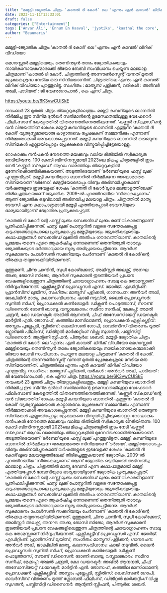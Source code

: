 ```yaml
---
title: "മമ്മൂട്ടി-ജ്യോതിക ചിത്രം ‘കാതൽ ദി കോർ’ ലെ 'എന്നും എൻ കാവൽ' ലിറിക് വീഡിയോ"
date: 2023-11-11T13:33:01
draft: false
categories: ["Entertainment"]
tags: ['Anvar Ali', 'Ennum En Kaaval', 'jyotika', 'kaathal the core', 'lyrical video', 'mammootty', 'Mathews Pulickan']
author: "Beaumaris"
---
```


മമ്മൂട്ടി-ജ്യോതിക ചിത്രം ‘കാതൽ ദി കോർ’ ലെ 'എന്നും എൻ കാവൽ' ലിറിക് വീഡിയോ

മെഗാസ്റ്റാർ മമ്മൂട്ടിയെയും തെന്നിന്ത്യൻ താരം ജ്യോതികയെയും നായികാനായകന്മാരാക്കി ജിയോ ബേബി സംവിധാനം ചെയ്യുന്ന മലയാള ചിത്രമാണ് ‘കാതൽ ദി കോർ’. ചിത്രത്തിന്റെ അന്നൗൺസ്മെന്റ് വന്നത് മുതൽ പ്രേക്ഷകശ്രദ്ധ നേടിയ ഒരു സിനിമയാണിത്. ചിത്രത്തിലെ എന്നും എൻ കാവൽ' ലിറിക് വീഡിയോ പുറത്തുവിട്ടു. സംഗീതം : മാത്യൂസ് പുളിക്കൻ, വരികൾ : അൻവർ അലി, പാടിയത് : ജി വേണുഗോപാൽ , കെ എസ് ചിത്ര.

https://youtu.be/6K3vwCUlSkE

നവംബർ 23 മുതൽ ചിത്രം തിയറ്ററുകളിലെത്തും. മമ്മൂട്ടി കമ്പനിയുടെ ബാനറിൽ നിർമ്മിച്ച ഈ സിനിമ ദുൽഖർ സൽമാൻന്റെ ഉടമസ്ഥതയിലുള്ള വേഫേറെർ ഫിലിംസാണ് കേരളത്തിൽ വിതരണത്തിനെത്തിക്കുന്നത്. ‘കണ്ണൂർ സ്‌ക്വാഡ്’ന്റെ വൻ വിജയത്തിന് ശേഷം മമ്മൂട്ടി കമ്പനിയുടെ ബാനറിൽ എത്തുന്ന ‘കാതൽ ദി കോർ’ വ്യത്യസ്തമായൊരു കാഴ്ചാനുഭവം പ്രേക്ഷകന് സമ്മാനിക്കും എന്നാണ് നിർമ്മാതാക്കൾ അവകാശപ്പെടുന്നത്. മമ്മൂട്ടി കമ്പനിയുടെ ബാനറിൽ ഒരുങ്ങുന്ന സിനിമകൾ എല്ലായിപ്പോഴും പ്രേക്ഷകരെ വിസ്മയിപ്പിച്ചിട്ടേയൊള്ളൂ.

റോഷാക്കും നൻപകൻ നേരത്തെ മയക്കവും വലിയ രീതിയിൽ സ്വീകാര്യത നേടിയിരുന്നു. 100 കോടി ബിസിനസ്സുമായി 2023ലെ മികച്ച ചിത്രങ്ങളിൽ ഇടം നേടി ‘കണ്ണൂർ സ്‌ക്വാഡ്’ ആറാം വാരത്തിലും തിയറ്ററുകളിൽ മുന്നേറിക്കൊണ്ടിരിക്കുകയാണ്. അടുത്തിടെയാണ് ‘ടർബോ’യുടെ ഫസ്റ്റ് ലുക്ക് പുറത്തുവിട്ടത്. മമ്മൂട്ടി കമ്പനിയുടെ ബാനറിൽ നിർമ്മിക്കുന്ന അഞ്ചാമത്തെ സിനിമയാണ് ‘ടർബോ’.
മമ്മൂട്ടിയോടൊപ്പം വീണ്ടും അഭിനയിച്ചുകൊണ്ട് വർഷങ്ങളുടെ ഇടവേളക്ക് ശേഷം ‘കാതൽ ദി കോർ’ലൂടെ മലയാളത്തിലേക്ക് തിരിച്ചെത്തുകയാണ് ജ്യോതിക. 2009-ൽ പുറത്തിറങ്ങിയ ‘സീതാകല്യാണം’ ആണ് ജ്യോതിക ഒടുവിലായി അഭിനയിച്ച മലയാള ചിത്രം. ചിത്രത്തിൽ മാത്യു ദേവസി എന്ന കഥാപാത്രമായി മമ്മൂട്ടി എത്തിയപ്പോൾ ദേവസിയുടെ ഭാര്യയായിട്ടാണ് ജ്യോതിക പ്രത്യക്ഷപ്പെട്ടത്.

‘കാതൽ ദി കോർ’ന്റെ ഫസ്റ്റ് ലുക്കും സെക്കൻഡ് ലുക്കും രണ്ട് വികാരങ്ങളാണ് പ്രതിഫലിപ്പിക്കുന്നത്. ഫസ്റ്റ് ലുക്ക് പോസ്റ്ററിൽ വളരെ സന്തോഷപ്പെട്ട കുടുംബാങ്ങളെപോലെ പ്രത്യക്ഷപ്പെട്ട മമ്മൂട്ടിയുടേയും ജ്യോതികയുടെയും കഥാപാത്രങ്ങൾ സെക്കൻഡ് ലുക്കിൽ അൽപം ഗൗരവത്തിലാണ്. കാതലിന്റെ പ്രമേയം തന്നെ ഏറെ ആകർഷിച്ച ഒന്നാണെന്ന് തെന്നിന്ത്യൻ താരവും ജ്യോതികയുടെ ഭർത്താവുമായ സൂര്യ അഭിപ്രായപ്പെട്ടിരുന്നു. ആദർശ് സുകുമാരനും പോൾസൺ സക്കറിയയും ചേർന്നാണ് ‘കാതൽ ദി കോർ’ന്റെ തിരക്കഥ തയ്യാറാക്കിയിരിക്കുന്നത്.

മുത്തുമണി, ചിന്നു ചാന്ദിനി, സുധി കോഴിക്കോട്, അലിസ്റ്റർ അലക്സ്, അനഘ അക്കു, ജോസി സിജോ, ആദർശ് സുകുമാരൻ തുടങ്ങിയവർ പ്രധാന വേഷങ്ങളിലെത്തുന്ന ചിത്രത്തിന്റെ ഛായാഗ്രാഹണം സാലു കെ തോമസ്സാണ് നിർവ്വഹിക്കുന്നത്. എക്സിക്യൂട്ടീവ് പ്രൊഡ്യൂസർ എസ്. ജോർജ്. എഡിറ്റിംങ്: ഫ്രാൻസിസ് ലൂയിസ്, സംഗീതം: മാത്യൂസ് പുളിക്കൻ, ഗാനരചന: അൻവർ അലി, ജാക്വിലിൻ മാത്യു, കലാസംവിധാനം: ഷാജി നടുവിൽ, ലൈൻ പ്രൊഡ്യൂസർ: സുനിൽ സിംഗ്, പ്രൊഡക്ഷൻ കൺട്രോളർ: ഡിക്സൺ പൊടുത്താസ്, സൗണ്ട് ഡിസൈൻ: ടോണി ബാബു, വസ്ത്രാലങ്കാരം: സമീറാ സനീഷ്, മേക്കപ്പ്: അമൽ ചന്ദ്രൻ, കോ ഡയറക്ടർ: അഖിൽ ആനന്ദൻ, ചീഫ് അസോസിയേറ്റ് ഡയറക്ടർ: മാർട്ടിൻ എൻ. ജോസഫ്, കുഞ്ഞില മാസിലാമണി, പ്രൊഡക്ഷൻ എക്സിക്യുട്ടീവ്: അസ്ലാം പുല്ലേപ്പടി, സ്റ്റിൽസ്: ലെബിസൺ ഗോപി, ഓവർസീസ് വിതരണം ട്രൂത്ത് ഗ്ലോബൽ ഫിലിംസ്, ഡിജിറ്റൽ മാർക്കറ്റിംഗ് വിഷ്ണു സുഗതൻ, പബ്ലിസിറ്റി ഡിസൈനർ: ആന്റണി സ്റ്റീഫൻ, പിആർഒ: ശബരി.
മമ്മൂട്ടി-ജ്യോതിക ചിത്രം ‘കാതൽ ദി കോർ’ ലെ 'എന്നും എൻ കാവൽ' ലിറിക് വീഡിയോ മെഗാസ്റ്റാർ മമ്മൂട്ടിയെയും തെന്നിന്ത്യൻ താരം ജ്യോതികയെയും നായികാനായകന്മാരാക്കി ജിയോ ബേബി സംവിധാനം ചെയ്യുന്ന മലയാള ചിത്രമാണ് ‘കാതൽ ദി കോർ’. ചിത്രത്തിന്റെ അന്നൗൺസ്മെന്റ് വന്നത് മുതൽ പ്രേക്ഷകശ്രദ്ധ നേടിയ ഒരു സിനിമയാണിത്. ചിത്രത്തിലെ എന്നും എൻ കാവൽ' ലിറിക് വീഡിയോ പുറത്തുവിട്ടു. സംഗീതം : മാത്യൂസ് പുളിക്കൻ, വരികൾ : അൻവർ അലി, പാടിയത് : ജി വേണുഗോപാൽ , കെ എസ് ചിത്ര. https://youtu.be/6K3vwCUlSkE നവംബർ 23 മുതൽ ചിത്രം തിയറ്ററുകളിലെത്തും. മമ്മൂട്ടി കമ്പനിയുടെ ബാനറിൽ നിർമ്മിച്ച ഈ സിനിമ ദുൽഖർ സൽമാൻന്റെ ഉടമസ്ഥതയിലുള്ള വേഫേറെർ ഫിലിംസാണ് കേരളത്തിൽ വിതരണത്തിനെത്തിക്കുന്നത്. ‘കണ്ണൂർ സ്‌ക്വാഡ്’ന്റെ വൻ വിജയത്തിന് ശേഷം മമ്മൂട്ടി കമ്പനിയുടെ ബാനറിൽ എത്തുന്ന ‘കാതൽ ദി കോർ’ വ്യത്യസ്തമായൊരു കാഴ്ചാനുഭവം പ്രേക്ഷകന് സമ്മാനിക്കും എന്നാണ് നിർമ്മാതാക്കൾ അവകാശപ്പെടുന്നത്. മമ്മൂട്ടി കമ്പനിയുടെ ബാനറിൽ ഒരുങ്ങുന്ന സിനിമകൾ എല്ലായിപ്പോഴും പ്രേക്ഷകരെ വിസ്മയിപ്പിച്ചിട്ടേയൊള്ളൂ. റോഷാക്കും നൻപകൻ നേരത്തെ മയക്കവും വലിയ രീതിയിൽ സ്വീകാര്യത നേടിയിരുന്നു. 100 കോടി ബിസിനസ്സുമായി 2023ലെ മികച്ച ചിത്രങ്ങളിൽ ഇടം നേടി ‘കണ്ണൂർ സ്‌ക്വാഡ്’ ആറാം വാരത്തിലും തിയറ്ററുകളിൽ മുന്നേറിക്കൊണ്ടിരിക്കുകയാണ്. അടുത്തിടെയാണ് ‘ടർബോ’യുടെ ഫസ്റ്റ് ലുക്ക് പുറത്തുവിട്ടത്. മമ്മൂട്ടി കമ്പനിയുടെ ബാനറിൽ നിർമ്മിക്കുന്ന അഞ്ചാമത്തെ സിനിമയാണ് ‘ടർബോ’. മമ്മൂട്ടിയോടൊപ്പം വീണ്ടും അഭിനയിച്ചുകൊണ്ട് വർഷങ്ങളുടെ ഇടവേളക്ക് ശേഷം ‘കാതൽ ദി കോർ’ലൂടെ മലയാളത്തിലേക്ക് തിരിച്ചെത്തുകയാണ് ജ്യോതിക. 2009-ൽ പുറത്തിറങ്ങിയ ‘സീതാകല്യാണം’ ആണ് ജ്യോതിക ഒടുവിലായി അഭിനയിച്ച മലയാള ചിത്രം. ചിത്രത്തിൽ മാത്യു ദേവസി എന്ന കഥാപാത്രമായി മമ്മൂട്ടി എത്തിയപ്പോൾ ദേവസിയുടെ ഭാര്യയായിട്ടാണ് ജ്യോതിക പ്രത്യക്ഷപ്പെട്ടത്. ‘കാതൽ ദി കോർ’ന്റെ ഫസ്റ്റ് ലുക്കും സെക്കൻഡ് ലുക്കും രണ്ട് വികാരങ്ങളാണ് പ്രതിഫലിപ്പിക്കുന്നത്. ഫസ്റ്റ് ലുക്ക് പോസ്റ്ററിൽ വളരെ സന്തോഷപ്പെട്ട കുടുംബാങ്ങളെപോലെ പ്രത്യക്ഷപ്പെട്ട മമ്മൂട്ടിയുടേയും ജ്യോതികയുടെയും കഥാപാത്രങ്ങൾ സെക്കൻഡ് ലുക്കിൽ അൽപം ഗൗരവത്തിലാണ്. കാതലിന്റെ പ്രമേയം തന്നെ ഏറെ ആകർഷിച്ച ഒന്നാണെന്ന് തെന്നിന്ത്യൻ താരവും ജ്യോതികയുടെ ഭർത്താവുമായ സൂര്യ അഭിപ്രായപ്പെട്ടിരുന്നു. ആദർശ് സുകുമാരനും പോൾസൺ സക്കറിയയും ചേർന്നാണ് ‘കാതൽ ദി കോർ’ന്റെ തിരക്കഥ തയ്യാറാക്കിയിരിക്കുന്നത്. മുത്തുമണി, ചിന്നു ചാന്ദിനി, സുധി കോഴിക്കോട്, അലിസ്റ്റർ അലക്സ്, അനഘ അക്കു, ജോസി സിജോ, ആദർശ് സുകുമാരൻ തുടങ്ങിയവർ പ്രധാന വേഷങ്ങളിലെത്തുന്ന ചിത്രത്തിന്റെ ഛായാഗ്രാഹണം സാലു കെ തോമസ്സാണ് നിർവ്വഹിക്കുന്നത്. എക്സിക്യൂട്ടീവ് പ്രൊഡ്യൂസർ എസ്. ജോർജ്. എഡിറ്റിംങ്: ഫ്രാൻസിസ് ലൂയിസ്, സംഗീതം: മാത്യൂസ് പുളിക്കൻ, ഗാനരചന: അൻവർ അലി, ജാക്വിലിൻ മാത്യു, കലാസംവിധാനം: ഷാജി നടുവിൽ, ലൈൻ പ്രൊഡ്യൂസർ: സുനിൽ സിംഗ്, പ്രൊഡക്ഷൻ കൺട്രോളർ: ഡിക്സൺ പൊടുത്താസ്, സൗണ്ട് ഡിസൈൻ: ടോണി ബാബു, വസ്ത്രാലങ്കാരം: സമീറാ സനീഷ്, മേക്കപ്പ്: അമൽ ചന്ദ്രൻ, കോ ഡയറക്ടർ: അഖിൽ ആനന്ദൻ, ചീഫ് അസോസിയേറ്റ് ഡയറക്ടർ: മാർട്ടിൻ എൻ. ജോസഫ്, കുഞ്ഞില മാസിലാമണി, പ്രൊഡക്ഷൻ എക്സിക്യുട്ടീവ്: അസ്ലാം പുല്ലേപ്പടി, സ്റ്റിൽസ്: ലെബിസൺ ഗോപി, ഓവർസീസ് വിതരണം ട്രൂത്ത് ഗ്ലോബൽ ഫിലിംസ്, ഡിജിറ്റൽ മാർക്കറ്റിംഗ് വിഷ്ണു സുഗതൻ, പബ്ലിസിറ്റി ഡിസൈനർ: ആന്റണി സ്റ്റീഫൻ, പിആർഒ: ശബരി.
